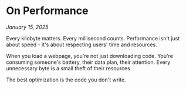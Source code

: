 # On Performance

*January 15, 2025*

Every kilobyte matters. Every millisecond counts. Performance isn't just about speed - it's about respecting users' time and resources.

When you load a webpage, you're not just downloading code. You're consuming someone's battery, their data plan, their attention. Every unnecessary byte is a small theft of their resources.

The best optimization is the code you don't write.
